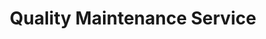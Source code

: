 ---
title: "Quality Maintenance Service"
url: /middletown/quality-maintenance-service/
shop: laundry
---